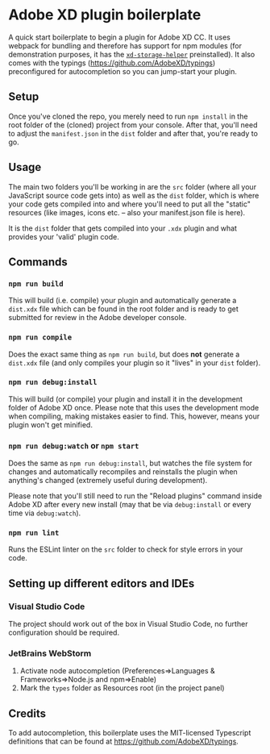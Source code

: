 # Adobe XD plugin boilerplate

A quick start boilerplate to begin a plugin for Adobe XD CC. It uses webpack for bundling and therefore has support for npm modules (for demonstration purposes, it has the [`xd-storage-helper`](https://github.com/pklaschka/xd-storage-helper) preinstalled). It also comes with the typings (https://github.com/AdobeXD/typings) preconfigured for autocompletion so you can jump-start your plugin.

## Setup
Once you've cloned the repo, you merely need to run `npm install` in the root folder of the (cloned) project from your console. After that, you'll need to adjust the `manifest.json` in the `dist` folder and after that, you're ready to go.

## Usage
The main two folders you'll be working in are the `src` folder (where all your JavaScript source code gets into) as well as the `dist` folder, which is where your code gets compiled into and where you'll need to put all the "static" resources (like images, icons etc. – also your manifest.json file is here).

It is the `dist` folder that gets compiled into your `.xdx` plugin and what provides your 'valid' plugin code.

## Commands

### `npm run build`
This will build (i.e. compile) your plugin and automatically generate a `dist.xdx` file which can be found in the root folder and is ready to get submitted for review in the Adobe developer console.

### `npm run compile`
Does the exact same thing as `npm run build`, but does **not** generate a `dist.xdx` file (and only compiles your plugin so it "lives" in your `dist` folder).

### `npm run debug:install`
This will build (or compile) your plugin and install it in the development folder of Adobe XD once. Please note that this uses the development mode when compiling, making mistakes easier to find. This, however, means your plugin won't get minified.

### `npm run debug:watch` or `npm start`
Does the same as `npm run debug:install`, but watches the file system for changes and automatically recompiles and reinstalls the plugin when anything's changed (extremely useful during development).

Please note that you'll still need to run the "Reload plugins" command inside Adobe XD after every new install (may that be via `debug:install` or every time via `debug:watch`).

### `npm run lint`
Runs the ESLint linter on the `src` folder to check for style errors in your code.

## Setting up different editors and IDEs
### Visual Studio Code
The project should work out of the box in Visual Studio Code, no further configuration should be required.

### JetBrains WebStorm
1. Activate node autocompletion (Preferences=>Languages & Frameworks=>Node.js and npm=>Enable)
2. Mark the `types` folder as Resources root (in the project panel)

## Credits
To add autocompletion, this boilerplate uses the MIT-licensed Typescript definitions that can be found at https://github.com/AdobeXD/typings.